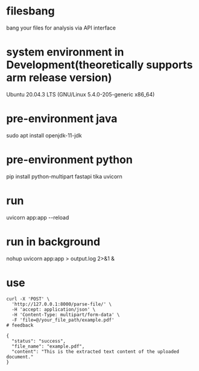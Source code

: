 # filesbang
bang your files for analysis via API interface
# system environment in Development(theoretically supports arm release version)
Ubuntu 20.04.3 LTS (GNU/Linux 5.4.0-205-generic x86_64)
# pre-environment java
sudo apt install openjdk-11-jdk
# pre-environment python
pip install python-multipart fastapi tika uvicorn
# run
uvicorn app:app --reload
# run in background
nohup uvicorn app:app > output.log 2>&1 &

# use

```
curl -X 'POST' \
  'http://127.0.0.1:8000/parse-file/' \
  -H 'accept: application/json' \
  -H 'Content-Type: multipart/form-data' \
  -F 'file=@/your_file_path/example.pdf'
# feedback
```

```
{
  "status": "success",
  "file_name": "example.pdf",
  "content": "This is the extracted text content of the uploaded document."
}
```

